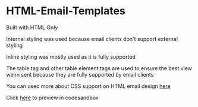 # HTML-Email-Templates

Built with HTML Only

Internal styling was used because email clients don't support external styling

Inline styling was mostly used as it is fully supported

The table tag and other table element tags are used to ensure the best view wehn sent because they are fully supported by email clients

You can used more about CSS support on HTML email design [here](https://designmodo.com/html-css-emails/)

Click [here](https://codesandbox.io/s/github/JaypeeLan/HTML-Email-Templates.git) to preview in codesandbox

